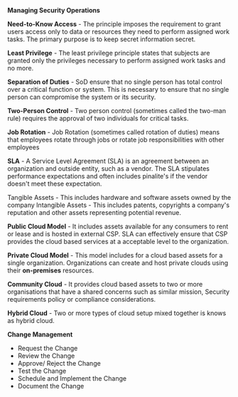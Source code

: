**Managing Security Operations**

**Need-to-Know Access** - The principle imposes the requirement to grant users access only to data or resources they need to perform assigned work tasks. The primary purpose is to keep secret information secret. 

**Least Privilege** - The least privilege principle states that subjects are granted only the privileges necessary to perform assigned work tasks and no more. 

**Separation of Duties** - SoD ensure that no single person has total control over a critical function or system. This is necessary to ensure that no single person can compromise the system or its security.

**Two-Person Control** - Two person control (sometimes called the two-man rule) requires the approval of two individuals for critical tasks. 

**Job Rotation** - Job Rotation (sometimes called rotation of duties) means that employees rotate through jobs or rotate job responsibilities with other employees


**SLA** - A Service Level Agreement (SLA) is an agreement between an organization and outside entity, such as a vendor. The SLA stipulates performance expectations and often includes pinalite's if the vendor doesn't meet these expectation.

Tangible Assets - This includes hardware and software assets owned by the company 
Intangible Assets - This includes patents, copyrights a company's reputation and other assets representing potential revenue. 

**Public Cloud Model** - It includes assets available for any consumers to rent or lease and is hosted in external CSP. SLA can effectively ensure that CSP provides the cloud based services at a acceptable level to the organization.

**Private Cloud Model** - This model includes for a cloud based assets for a single organization. Organizations can create and host private clouds using their **on-premises** resources.

**Community Cloud** - It provides cloud based assets to two or more organisations that have a shared concerns such as similar mission, Security requirements policy or compliance considerations.

**Hybrid Cloud** - Two or more types of cloud setup mixed together is knows as hybrid cloud.


**Change Management**

- Request the Change 
- Review the Change
- Approve/ Reject the Change
- Test the Change
- Schedule and Implement the Change
- Document the Change